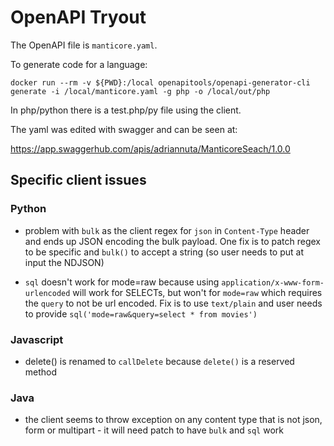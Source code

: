 # OpenAPI Tryout

The OpenAPI file is `manticore.yaml`.

To generate code for a language:

`docker run --rm -v ${PWD}:/local openapitools/openapi-generator-cli generate -i /local/manticore.yaml -g php -o /local/out/php`


In php/python there is a test.php/py file using the client.


The yaml was edited with swagger and can be seen at:

https://app.swaggerhub.com/apis/adriannuta/ManticoreSeach/1.0.0




## Specific client issues

### Python

* problem with `bulk` as the client regex for `json` in `Content-Type` header
and ends up JSON encoding the bulk payload. One fix is to patch regex to be specific
and `bulk()` to accept a string (so user needs to put at input the NDJSON)

* `sql` doesn't work for mode=raw because using `application/x-www-form-urlencoded`
will work for SELECTs, but won't for `mode=raw` which requires the `query` to not
be url encoded. Fix is to use `text/plain` and user needs to provide 
`sql('mode=raw&query=select * from movies')`

### Javascript

* delete() is renamed to `callDelete` because `delete()` is a reserved method


### Java

* the client seems to throw exception on any content type that is not json, form or multipart - it will need patch
to have `bulk` and `sql` work